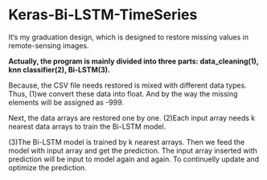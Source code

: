 # Keras-Bi-LSTM-TimeSeries
It‘s my graduation design, which is designed to restore missing values in remote-sensing images.

**Actually, the program is mainly divided into three parts: data_cleaning(1), knn classifier(2), Bi-LSTM(3).**  

Because, the CSV file needs restored is mixed with different data types. Thus, (1)we convert these data into float. And by the way the missing elements will be assigned as -999.  

Next, the data arrays are restored one by one. (2)Each input array needs k nearest data arrays to train the Bi-LSTM model. 

(3)The Bi-LSTM model is trained by k nearest arrays. Then we feed the model with input array and get the prediction. The input array inserted with prediction will be input to model again and again. To continuelly  update and optimize the prediction.

